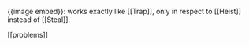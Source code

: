 {{image embed}}: works exactly like [[Trap]], only in respect to [[Heist]] instead of [[Steal]].

[[problems]]